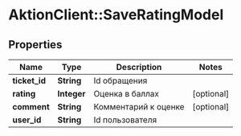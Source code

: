 # AktionClient::SaveRatingModel

## Properties
Name | Type | Description | Notes
------------ | ------------- | ------------- | -------------
**ticket_id** | **String** | Id обращения | 
**rating** | **Integer** | Оценка в баллах | [optional] 
**comment** | **String** | Комментарий к оценке | [optional] 
**user_id** | **String** | Id пользователя | 


